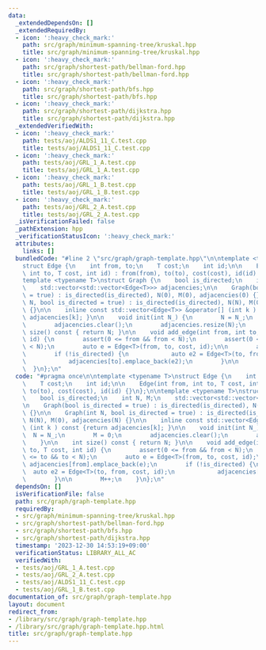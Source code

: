 ```yaml
---
data:
  _extendedDependsOn: []
  _extendedRequiredBy:
  - icon: ':heavy_check_mark:'
    path: src/graph/minimum-spanning-tree/kruskal.hpp
    title: src/graph/minimum-spanning-tree/kruskal.hpp
  - icon: ':heavy_check_mark:'
    path: src/graph/shortest-path/bellman-ford.hpp
    title: src/graph/shortest-path/bellman-ford.hpp
  - icon: ':heavy_check_mark:'
    path: src/graph/shortest-path/bfs.hpp
    title: src/graph/shortest-path/bfs.hpp
  - icon: ':heavy_check_mark:'
    path: src/graph/shortest-path/dijkstra.hpp
    title: src/graph/shortest-path/dijkstra.hpp
  _extendedVerifiedWith:
  - icon: ':heavy_check_mark:'
    path: tests/aoj/ALDS1_11_C.test.cpp
    title: tests/aoj/ALDS1_11_C.test.cpp
  - icon: ':heavy_check_mark:'
    path: tests/aoj/GRL_1_A.test.cpp
    title: tests/aoj/GRL_1_A.test.cpp
  - icon: ':heavy_check_mark:'
    path: tests/aoj/GRL_1_B.test.cpp
    title: tests/aoj/GRL_1_B.test.cpp
  - icon: ':heavy_check_mark:'
    path: tests/aoj/GRL_2_A.test.cpp
    title: tests/aoj/GRL_2_A.test.cpp
  _isVerificationFailed: false
  _pathExtension: hpp
  _verificationStatusIcon: ':heavy_check_mark:'
  attributes:
    links: []
  bundledCode: "#line 2 \"src/graph/graph-template.hpp\"\n\ntemplate <typename T>\n\
    struct Edge {\n    int from, to;\n    T cost;\n    int id;\n\n    Edge(int from,\
    \ int to, T cost, int id) : from(from), to(to), cost(cost), id(id) {}\n};\n\n\
    template <typename T>\nstruct Graph {\n    bool is_directed;\n    int N, M;\n\
    \    std::vector<std::vector<Edge<T>>> adjacencies;\n\n    Graph(bool is_directed\
    \ = true) : is_directed(is_directed), N(0), M(0), adjacencies(0) {}\n\n    Graph(int\
    \ N, bool is_directed = true) : is_directed(is_directed), N(N), M(0), adjacencies(N)\
    \ {}\n\n    inline const std::vector<Edge<T>> &operator[] (int k ) const {return\
    \ adjacencies[k]; }\n\n    void init(int N_) {\n        N = N_;\n        M = 0;\n\
    \        adjacencies.clear();\n        adjacencies.resize(N);\n    }\n\n    int\
    \ size() const { return N; }\n\n    void add_edge(int from, int to, T cost, int\
    \ id) {\n        assert(0 <= from && from < N);\n        assert(0 <= to && to\
    \ < N);\n        auto e = Edge<T>(from, to, cost, id);\n\n        adjacencies[from].emplace_back(e);\n\
    \        if (!is_directed) {\n            auto e2 = Edge<T>(to, from, cost, id);\n\
    \            adjacencies[to].emplace_back(e2);\n        }\n\n        M++;\n  \
    \  }\n};\n"
  code: "#pragma once\n\ntemplate <typename T>\nstruct Edge {\n    int from, to;\n\
    \    T cost;\n    int id;\n\n    Edge(int from, int to, T cost, int id) : from(from),\
    \ to(to), cost(cost), id(id) {}\n};\n\ntemplate <typename T>\nstruct Graph {\n\
    \    bool is_directed;\n    int N, M;\n    std::vector<std::vector<Edge<T>>> adjacencies;\n\
    \n    Graph(bool is_directed = true) : is_directed(is_directed), N(0), M(0), adjacencies(0)\
    \ {}\n\n    Graph(int N, bool is_directed = true) : is_directed(is_directed),\
    \ N(N), M(0), adjacencies(N) {}\n\n    inline const std::vector<Edge<T>> &operator[]\
    \ (int k ) const {return adjacencies[k]; }\n\n    void init(int N_) {\n      \
    \  N = N_;\n        M = 0;\n        adjacencies.clear();\n        adjacencies.resize(N);\n\
    \    }\n\n    int size() const { return N; }\n\n    void add_edge(int from, int\
    \ to, T cost, int id) {\n        assert(0 <= from && from < N);\n        assert(0\
    \ <= to && to < N);\n        auto e = Edge<T>(from, to, cost, id);\n\n       \
    \ adjacencies[from].emplace_back(e);\n        if (!is_directed) {\n          \
    \  auto e2 = Edge<T>(to, from, cost, id);\n            adjacencies[to].emplace_back(e2);\n\
    \        }\n\n        M++;\n    }\n};\n"
  dependsOn: []
  isVerificationFile: false
  path: src/graph/graph-template.hpp
  requiredBy:
  - src/graph/minimum-spanning-tree/kruskal.hpp
  - src/graph/shortest-path/bellman-ford.hpp
  - src/graph/shortest-path/bfs.hpp
  - src/graph/shortest-path/dijkstra.hpp
  timestamp: '2023-12-30 14:53:19+09:00'
  verificationStatus: LIBRARY_ALL_AC
  verifiedWith:
  - tests/aoj/GRL_1_A.test.cpp
  - tests/aoj/GRL_2_A.test.cpp
  - tests/aoj/ALDS1_11_C.test.cpp
  - tests/aoj/GRL_1_B.test.cpp
documentation_of: src/graph/graph-template.hpp
layout: document
redirect_from:
- /library/src/graph/graph-template.hpp
- /library/src/graph/graph-template.hpp.html
title: src/graph/graph-template.hpp
---
```

